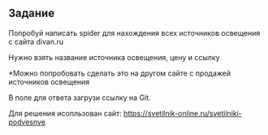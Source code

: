 ## Задание
Попробуй написать spider для нахождения всех источников освещения с сайта divan.ru

Нужно взять название источника освещения, цену и ссылку

*Можно попробовать сделать это на другом сайте с продажей источников освещения

В поле для ответа загрузи ссылку на Git.

Для решения исопльзован сайт: https://svetilnik-online.ru/svetilniki-podvesnye
